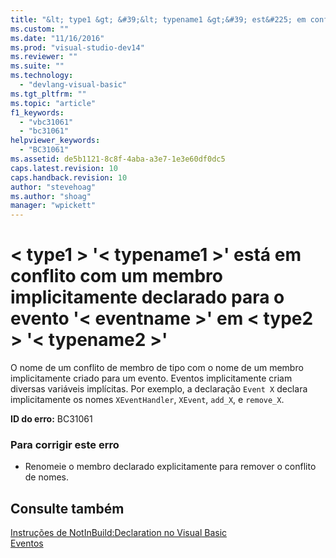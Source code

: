 ```yaml
---
title: "&lt; type1 &gt; &#39;&lt; typename1 &gt;&#39; est&#225; em conflito com um membro implicitamente declarado para o evento &#39;&lt; eventname &gt;&#39; em &lt; type2 &gt; &#39;&lt; typename2 &gt;&#39; | Microsoft Docs"
ms.custom: ""
ms.date: "11/16/2016"
ms.prod: "visual-studio-dev14"
ms.reviewer: ""
ms.suite: ""
ms.technology: 
  - "devlang-visual-basic"
ms.tgt_pltfrm: ""
ms.topic: "article"
f1_keywords: 
  - "vbc31061"
  - "bc31061"
helpviewer_keywords: 
  - "BC31061"
ms.assetid: de5b1121-8c8f-4aba-a3e7-1e3e60df0dc5
caps.latest.revision: 10
caps.handback.revision: 10
author: "stevehoag"
ms.author: "shoag"
manager: "wpickett"
---
```

# &lt; type1 &gt; &#39;&lt; typename1 &gt;&#39; est&#225; em conflito com um membro implicitamente declarado para o evento &#39;&lt; eventname &gt;&#39; em &lt; type2 &gt; &#39;&lt; typename2 &gt;&#39;
O nome de um conflito de membro de tipo com o nome de um membro implicitamente criado para um evento. Eventos implicitamente criam diversas variáveis implícitas. Por exemplo, a declaração `Event X` declara implicitamente os nomes `XEventHandler`, `XEvent`, `add_X`, e `remove_X`.  
  
 **ID do erro:** BC31061  
  
### Para corrigir este erro  
  
-   Renomeie o membro declarado explicitamente para remover o conflito de nomes.  
  
## Consulte também  
 [Instruções de NotInBuild:Declaration no Visual Basic](http://msdn.microsoft.com/pt-br/81f3c398-f45c-4d95-80bf-aa39d1a0fb30)   
 [Eventos](../../visual-basic/programming-guide/language-features/events/events.md)
